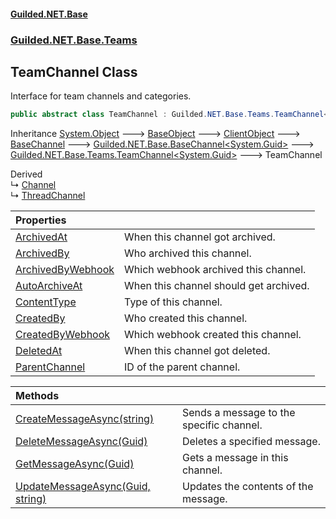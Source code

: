 
#### [Guilded.NET.Base](index 'index')
### [Guilded.NET.Base.Teams](index#Guilded_NET_Base_Teams 'Guilded.NET.Base.Teams')
## TeamChannel Class
Interface for team channels and categories.  
```csharp
public abstract class TeamChannel : Guilded.NET.Base.Teams.TeamChannel<System.Guid>
```

Inheritance [System.Object](https://docs.microsoft.com/en-us/dotnet/api/System.Object 'System.Object') &#129106; [BaseObject](BaseObject 'Guilded.NET.Base.BaseObject') &#129106; [ClientObject](ClientObject 'Guilded.NET.Base.ClientObject') &#129106; [BaseChannel](BaseChannel 'Guilded.NET.Base.BaseChannel') &#129106; [Guilded.NET.Base.BaseChannel&lt;](BaseChannel_T_ 'Guilded.NET.Base.BaseChannel&lt;T&gt;')[System.Guid](https://docs.microsoft.com/en-us/dotnet/api/System.Guid 'System.Guid')[&gt;](BaseChannel_T_ 'Guilded.NET.Base.BaseChannel&lt;T&gt;') &#129106; [Guilded.NET.Base.Teams.TeamChannel&lt;](TeamChannel_T_ 'Guilded.NET.Base.Teams.TeamChannel&lt;T&gt;')[System.Guid](https://docs.microsoft.com/en-us/dotnet/api/System.Guid 'System.Guid')[&gt;](TeamChannel_T_ 'Guilded.NET.Base.Teams.TeamChannel&lt;T&gt;') &#129106; TeamChannel  

Derived  
&#8627; [Channel](Channel 'Guilded.NET.Base.Teams.Channel')  
&#8627; [ThreadChannel](ThreadChannel 'Guilded.NET.Base.Teams.ThreadChannel')  

| Properties | |
| :--- | :--- |
| [ArchivedAt](TeamChannel_ArchivedAt 'Guilded.NET.Base.Teams.TeamChannel.ArchivedAt') | When this channel got archived.<br/> |
| [ArchivedBy](TeamChannel_ArchivedBy 'Guilded.NET.Base.Teams.TeamChannel.ArchivedBy') | Who archived this channel.<br/> |
| [ArchivedByWebhook](TeamChannel_ArchivedByWebhook 'Guilded.NET.Base.Teams.TeamChannel.ArchivedByWebhook') | Which webhook archived this channel.<br/> |
| [AutoArchiveAt](TeamChannel_AutoArchiveAt 'Guilded.NET.Base.Teams.TeamChannel.AutoArchiveAt') | When this channel should get archived.<br/> |
| [ContentType](TeamChannel_ContentType 'Guilded.NET.Base.Teams.TeamChannel.ContentType') | Type of this channel.<br/> |
| [CreatedBy](TeamChannel_CreatedBy 'Guilded.NET.Base.Teams.TeamChannel.CreatedBy') | Who created this channel.<br/> |
| [CreatedByWebhook](TeamChannel_CreatedByWebhook 'Guilded.NET.Base.Teams.TeamChannel.CreatedByWebhook') | Which webhook created this channel.<br/> |
| [DeletedAt](TeamChannel_DeletedAt 'Guilded.NET.Base.Teams.TeamChannel.DeletedAt') | When this channel got deleted.<br/> |
| [ParentChannel](TeamChannel_ParentChannel 'Guilded.NET.Base.Teams.TeamChannel.ParentChannel') | ID of the parent channel.<br/> |

| Methods | |
| :--- | :--- |
| [CreateMessageAsync(string)](TeamChannel_CreateMessageAsync(string) 'Guilded.NET.Base.Teams.TeamChannel.CreateMessageAsync(string)') | Sends a message to the specific channel.<br/> |
| [DeleteMessageAsync(Guid)](TeamChannel_DeleteMessageAsync(Guid) 'Guilded.NET.Base.Teams.TeamChannel.DeleteMessageAsync(System.Guid)') | Deletes a specified message.<br/> |
| [GetMessageAsync(Guid)](TeamChannel_GetMessageAsync(Guid) 'Guilded.NET.Base.Teams.TeamChannel.GetMessageAsync(System.Guid)') | Gets a message in this channel.<br/> |
| [UpdateMessageAsync(Guid, string)](TeamChannel_UpdateMessageAsync(Guid_string) 'Guilded.NET.Base.Teams.TeamChannel.UpdateMessageAsync(System.Guid, string)') | Updates the contents of the message.<br/> |
